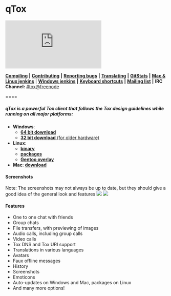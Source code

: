 qTox
======
![state of qTox](http://hapshack.eu/lr/svg.php?title=qTox%20state&state=fuck%20uTox)

 [**Compiling**](/INSTALL.md) **|** [**Contributing**](https://github.com/tux3/qTox/wiki#contributing) **|** [**Reporting bugs**](https://github.com/tux3/qTox/wiki/Useful-bug-reports) **|** [**Translating**](https://github.com/tux3/qTox/wiki/Translating) **|** [**GitStats**](https://tux3-dev.tox.im/) **|** [**Mac & Linux jenkins**](https://jenkins.libtoxcore.so/user/tux3/my-views/view/qTox/) | [**Windows jenkins**](https://tux3-dev.tox.im/jenkins) **|** [**Keyboard shortcuts**](https://github.com/tux3/qTox/wiki/Keyboard-shortcuts) **|** [**Mailing list**](https://lists.tox.im) **|** **IRC Channel:** [#tox@freenode](https://webchat.freenode.net/?channels=tox)

====

<h5>qTox is a powerful Tox client that follows the Tox design guidelines while running on all major platforms:</h5>

* **Windows**:
  - [**64 bit download**](https://tux3-dev.tox.im/jenkins/job/qTox-win64-nsis/lastSuccessfulBuild/artifact/setup-qtox64.exe)
  - [**32 bit download** (for older hardware)](https://tux3-dev.tox.im/jenkins/job/qTox-win32-nsis/lastSuccessfulBuild/artifact/setup-qtox32.exe)
* **Linux**:
  - [**binary**](https://jenkins.libtoxcore.so/job/qTox-linux-amd64/lastSuccessfulBuild/artifact/qt/qtox.xz)
  - [**packages**](https://jenkins.libtoxcore.so/job/qTox-Linux-pkg/lastSuccessfulBuild/artifact/)
  - [**Gentoo overlay**](https://github.com/Tox/gentoo-overlay-tox)
* **Mac**: [**download**](https://dist-build.tox.im/qtox/osx/qtox.zip)<br/>


<h4>Screenshots</h4>
Note: The screenshots may not always be up to date, but they should give a good idea of the general look and features
<img src="http://i.imgur.com/hwGmDeK.png"/>
<img src="http://i.imgur.com/tmX8z9s.png"/>


<h4>Features</h4>

- One to one chat with friends
- Group chats
- File transfers, with previewing of images
- Audio calls, including group calls
- Video calls
- Tox DNS and Tox URI support
- Translations in various languages
- Avatars
- Faux offline messages
- History
- Screenshots
- Emoticons
- Auto-updates on Windows and Mac, packages on Linux
- And many more options!
